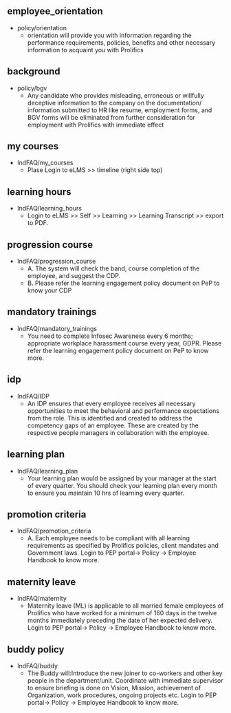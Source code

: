 ## employee_orientation
* policy/orientation
  - orientation will provide you with information regarding the performance requirements, policies, benefits and other necessary information to acquaint you with Prolifics

## background
* policy/bgv
  - Any candidate who provides misleading, erroneous or willfully deceptive information to the company on the documentation/ information submitted to HR like resume, employment forms, and BGV forms will be eliminated from further consideration for employment with Prolifics with immediate effect

## my courses
* lndFAQ/my_courses
  - Plase Login to eLMS >> timeline (right side top)

## learning hours
* lndFAQ/learning_hours
  - Login to eLMS >> Self >> Learning >> Learning Transcript >> export to PDF.

## progression course
* lndFAQ/progression_course
  - A. The system will check the band, course completion of the employee, and suggest the CDP.
  - B. Please refer the learning engagement policy document on PeP to know your CDP

## mandatory trainings
* lndFAQ/mandatory_trainings
  - You need to complete Infosec Awareness every 6 months; appropriate workplace harassment course every year, GDPR. Please refer the learning engagement policy document on PeP to know more.

## idp
* lndFAQ/IDP
  - An IDP ensures that every employee receives all necessary opportunities to meet the behavioral and performance expectations from the role. This is identified and created to address the competency gaps of an employee. These are created by the respective people managers in collaboration with the employee.

## learning plan
* lndFAQ/learning_plan
  - Your learning plan would be assigned by your manager at the start of every quarter. You should check your learning plan every month to ensure you maintain 10 hrs of learning every quarter.

## promotion criteria
* lndFAQ/promotion_criteria
  - A. Each employee needs to be compliant with all learning requirements as specified by Prolifics policies, client mandates and Government laws. Login to PEP portal-> Policy -> Employee Handbook to know more.

## maternity leave
* lndFAQ/maternity
  - Maternity leave (ML) is applicable to all married female employees of Prolifics who have worked for a minimum of 160 days in the twelve months immediately preceding the date of her expected delivery. Login to PEP portal-> Policy -> Employee Handbook to know more.

## buddy policy
* lndFAQ/buddy
  -  The Buddy will:Introduce the new joiner to co-workers and other key people in the department/unit. Coordinate with immediate supervisor to ensure briefing is done on Vision, Mission, achievement of Organization, work procedures, ongoing projects etc. Login to PEP portal-> Policy -> Employee Handbook to know more.